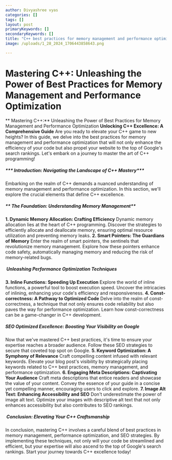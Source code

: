 ```yaml
---
author: Divyashree vyas
categories: []
tags: []
layout: post
primaryKeywords: []
secondaryKeywords: []
title: "C++ best practices for memory management and performance optimization"
image: /uploads/1_28_2024_1706443858643.png

---
```

# Mastering C++: Unleashing the Power of Best Practices for Memory Management and Performance Optimization
** Mastering C++:** Unleashing the Power of Best Practices for Memory Management and Performance Optimization
**Unlocking C++ Excellence: A Comprehensive Guide**
Are you ready to elevate your C++ game to new heights? In this guide, we delve into the best practices for memory management and performance optimization that will not only enhance the efficiency of your code but also propel your website to the top of Google's search rankings. Let's embark on a journey to master the art of C++ programming!

##### *** Introduction: Navigating the Landscape of C++ Mastery***
Embarking on the realm of C++ demands a nuanced understanding of memory management and performance optimization. In this section, we'll explore the crucial elements that define C++ excellence.
##### ** The Foundation: Understanding Memory Management**
**1. Dynamic Memory Allocation: Crafting Efficiency**
Dynamic memory allocation lies at the heart of C++ programming. Discover the strategies to efficiently allocate and deallocate memory, ensuring optimal resource utilization and preventing memory leaks.
**2. Smart Pointers: The Guardians of Memory**
Enter the realm of smart pointers, the sentinels that revolutionize memory management. Explore how these pointers enhance code safety, automatically managing memory and reducing the risk of memory-related bugs.
##### &nbsp;Unleashing Performance Optimization Techniques
**3. Inline Functions: Speeding Up Execution**
Explore the world of inline functions, a powerful tool to boost execution speed. Uncover the intricacies of inlining, enhancing your code's efficiency and responsiveness.
**4. Const-correctness: A Pathway to Optimized Code**
Delve into the realm of const-correctness, a technique that not only ensures code reliability but also paves the way for performance optimization. Learn how const-correctness can be a game-changer in C++ development.
##### SEO Optimized Excellence: Boosting Your Visibility on Google
Now that we've mastered C++ best practices, it's time to ensure your expertise reaches a broader audience. Follow these SEO strategies to secure that coveted top spot on Google.
**5. Keyword Optimization: A Symphony of Relevance**
Craft compelling content infused with relevant keywords. Elevate your blog post's visibility by strategically placing keywords related to C++ best practices, memory management, and performance optimization.
**6. Engaging Meta Descriptions: Captivating Your Audience**
Craft meta descriptions that entice readers and showcase the value of your content. Convey the essence of your guide in a concise yet compelling manner, encouraging users to click and explore.
**7. Image Alt Text: Enhancing Accessibility and SEO**
Don't underestimate the power of image alt text. Optimize your images with descriptive alt text that not only enhances accessibility but also contributes to SEO rankings.
##### &nbsp;Conclusion: Elevating Your C++ Craftsmanship
In conclusion, mastering C++ involves a careful blend of best practices in memory management, performance optimization, and SEO strategies. By implementing these techniques, not only will your code be streamlined and efficient, but your expertise will also ascend to the top of Google's search rankings. Start your journey towards C++ excellence today!


